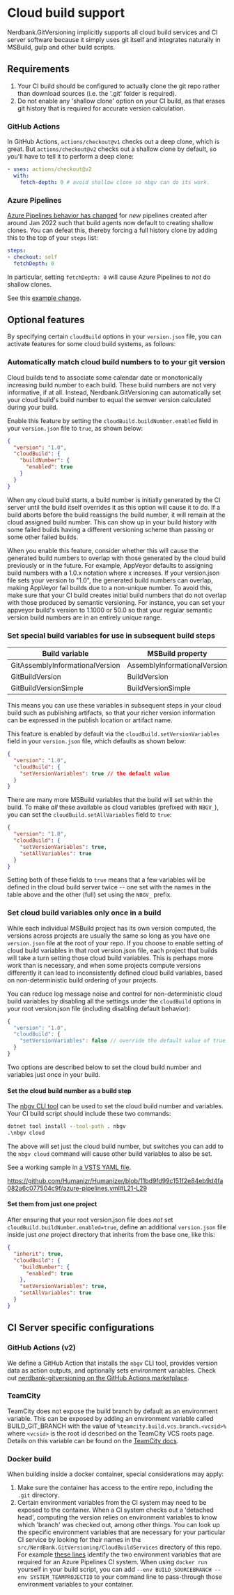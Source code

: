 # Cloud build support

Nerdbank.GitVersioning implicitly supports all cloud build services and CI
server software because it simply uses git itself and integrates naturally
in MSBuild, gulp and other build scripts.

## Requirements

1. Your CI build should be configured to actually clone the git repo rather than
   download sources (i.e. the '.git' folder is required).
1. Do not enable any 'shallow clone' option on your CI build, as that erases
   git history that is required for accurate version calculation.

### GitHub Actions

In GitHub Actions, `actions/checkout@v1` checks out a deep clone, which is great.
But `actions/checkout@v2` checks out a shallow clone by default, so you'll have to tell it to perform a deep clone:

```yml
- uses: actions/checkout@v2
  with:
    fetch-depth: 0 # avoid shallow clone so nbgv can do its work.
```

### Azure Pipelines

[Azure Pipelines behavior has changed][AzpDepthChange] for *new* pipelines created after around Jan 2022
such that build agents now default to creating shallow clones.
You can defeat this, thereby forcing a full history clone by adding this to the top of your `steps` list:

```yml
steps:
- checkout: self
  fetchDepth: 0
```

In particular, setting `fetchDepth: 0` will cause Azure Pipelines to *not* do shallow clones.

See this [example change](https://github.com/AArnott/Library.Template/commit/5d14d2cecbb3fd3caa6a421da1525d8480baef8b).

## Optional features

By specifying certain `cloudBuild` options in your `version.json` file,
you can activate features for some cloud build systems, as follows:

### Automatically match cloud build numbers to to your git version

Cloud builds tend to associate some calendar date or monotonically increasing
build number to each build. These build numbers are not very informative, if at all.
Instead, Nerdbank.GitVersioning can automatically set your cloud build's
build number to equal the semver version calculated during your build.

Enable this feature by setting the `cloudBuild.buildNumber.enabled` field
in your `version.json` file to `true`, as shown below:

```json
{
  "version": "1.0",
  "cloudBuild": {
    "buildNumber": {
      "enabled": true
    }
  }
}
```

When any cloud build starts, a build number is initially generated by the CI server until
the build itself overrides it as this option will cause it to do. If a build aborts before
the build reassigns the build number, it will remain at the cloud assigned build number.
This can show up in your build history with some failed builds having a different versioning
scheme than passing or some other failed builds.

When you enable this feature, consider whether this will cause the generated build numbers
to overlap with those generated by the cloud build previously or in the future.
For example, AppVeyor defaults to assigning build numbers with a 1.0.x notation where x
increases. If your version.json file sets your version to "1.0", the generated build numbers
can overlap, making AppVeyor fail builds due to a non-unique number. To avoid this,
make sure that your CI build creates initial build numbers that do not overlap with those
produced by semantic versioning. For instance, you can set your appveyor build's version
to 1.1000 or 50.0 so that your regular semantic version build numbers are in an entirely unique
range.

### Set special build variables for use in subsequent build steps

| Build variable | MSBuild property | Sample value
| --- | --- | --- |
| GitAssemblyInformationalVersion | AssemblyInformationalVersion | 1.3.1+g15e1898f47
| GitBuildVersion | BuildVersion | 1.3.1.57621
| GitBuildVersionSimple | BuildVersionSimple | 1.3.1

This means you can use these variables in subsequent steps in your cloud build
such as publishing artifacts, so that your richer version information can be
expressed in the publish location or artifact name.

This feature is enabled by default via the `cloudBuild.setVersionVariables` field
in your `version.json` file, which defaults as shown below:

```json
{
  "version": "1.0",
  "cloudBuild": {
    "setVersionVariables": true // the default value
  }
}
```

There are many more MSBuild variables that the build will set within the build. To make *all* these available as cloud variables (prefixed with `NBGV_`), you can set the `cloudBuild.setAllVariables` field to `true`:

```json
{
  "version": "1.0",
  "cloudBuild": {
    "setVersionVariables": true,
    "setAllVariables": true
  }
}
```

Setting both of these fields to `true` means that a few variables will be defined in the cloud build server twice -- one set with the names in the table above and the other (full) set using the `NBGV_` prefix.

### Set cloud build variables only once in a build

While each individual MSBuild project has its own version computed, the versions across projects are usually the same so long as you have one `version.json` file at the root of your repo. If you choose to enable setting of cloud build variables in that root version.json file, each project that builds will take a turn setting those cloud build variables. This is perhaps more work than is necessary, and when some projects compute versions differently it can lead to inconsistently defined cloud build variables, based on non-deterministic build ordering of your projects.

You can reduce log message noise and control for non-deterministic cloud build variables by disabling all the settings under the `cloudBuild` options in your root version.json file (including disabling default behavior):

```js
{
  "version": "1.0",
  "cloudBuild": {
    "setVersionVariables": false // override the default value of true
  }
}
```

Two options are described below to set the cloud build number and variables just once in your build.

#### Set the cloud build number as a build step

The [nbgv CLI tool](nbgv-cli.md) can be used to set the cloud build number and variables. Your CI build script should include these two commands:

```cmd
dotnet tool install --tool-path . nbgv
.\nbgv cloud
```

The above will set just the cloud build number, but switches you can add to the `nbgv cloud` command will cause other build variables to also be set.

See a working sample in [a VSTS YAML file](https://github.com/Humanizr/Humanizer/blob/11bd9fd99c151f2e84eb9d4fa082a6c077504c9f/azure-pipelines.yml#L21-L29).

https://github.com/Humanizr/Humanizer/blob/11bd9fd99c151f2e84eb9d4fa082a6c077504c9f/azure-pipelines.yml#L21-L29

#### Set them from just one project

After ensuring that your root version.json file does *not* set `cloudBuild.buildNumber.enabled=true`, define an additional `version.json` file inside just *one* project directory that inherits from the base one, like this:

```json
{
  "inherit": true,
  "cloudBuild": {
    "buildNumber": {
      "enabled": true
    },
    "setVersionVariables": true,
    "setAllVariables": true
  }
}
```

## CI Server specific configurations

### GitHub Actions (v2)

We define a GitHub Action that installs the `nbgv` CLI tool, provides version data as action outputs, and optionally sets environment variables.
Check out [nerdbank-gitversioning on the GitHub Actions marketplace](https://github.com/marketplace/actions/nerdbank-gitversioning).

### TeamCity

TeamCity does not expose the build branch by default as an environment variable. This can be exposed by
adding an environment variable called BUILD_GIT_BRANCH with the value of `%teamcity.build.vcs.branch.<vcsid>%` where `<vcsid>` is
the root id described on the TeamCity VCS roots page. Details on this variable can be found on the
[TeamCity docs](https://confluence.jetbrains.com/display/TCD8/Predefined+Build+Parameters).

### Docker build

When building inside a docker container, special considerations may apply:

1. Make sure the container has access to the entire repo, including the `.git` directory.
2. Certain environment variables from the CI system may need to be exposed to the container.
   When a CI system checks out a 'detached head', computing the version relies on environment variables to know which 'branch' was checked out, among other things.
   You can look up the specific environment variables that are necessary for your particular CI service by looking for their names in the `src/NerdBank.GitVersioning/CloudBuildServices` directory of this repo.
   For example [these lines](https://github.com/dotnet/Nerdbank.GitVersioning/blob/dd4dff99c5c44634d9041dde7a2ee104db821a10/src/NerdBank.GitVersioning/CloudBuildServices/VisualStudioTeamServices.cs#L24-L26) identify the two environment variables that are required for an Azure Pipelines CI system.
   When using `docker run` yourself in your build script, you can add `--env BUILD_SOURCEBRANCH --env SYSTEM_TEAMPROJECTID` to your command line to pass-through those environment variables to your container.

[Issue37]: https://github.com/dotnet/Nerdbank.GitVersioning/issues/37
[AzpDepthChange]: https://github.com/MicrosoftDocs/azure-devops-yaml-schema/issues/32
